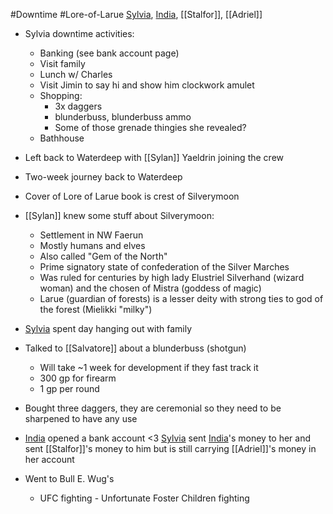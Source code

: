 #Downtime #Lore-of-Larue 
[Sylvia](PCs/Past/Sylvia.md), [India](PCs/Current/India.md), [[Stalfor]], [[Adriel]]

- Sylvia downtime activities:
	- Banking (see bank account page)
	- Visit family
	- Lunch w/ Charles
	- Visit Jimin to say hi and show him clockwork amulet
	- Shopping:
		- 3x daggers
		- blunderbuss, blunderbuss ammo
		- Some of those grenade thingies she revealed?
	- Bathhouse

- Left back to Waterdeep with [[Sylan]] Yaeldrin joining the crew
- Two-week journey back to Waterdeep
- Cover of Lore of Larue book is crest of Silverymoon
- [[Sylan]] knew some stuff about Silverymoon:
	- Settlement in NW Faerun
	- Mostly humans and elves
	- Also called "Gem of the North"
	- Prime signatory state of confederation of the Silver Marches
	- Was ruled for centuries by high lady Elustriel Silverhand (wizard woman) and the chosen of Mistra (goddess of magic)
	- Larue (guardian of forests) is a lesser deity with strong ties to god of the forest (Mielikki "milky")
- [Sylvia](PCs/Past/Sylvia.md) spent day hanging out with family
- Talked to [[Salvatore]] about a blunderbuss (shotgun)
	- Will take ~1 week for development if they fast track it
	- 300 gp for firearm
	- 1 gp per round
- Bought three daggers, they are ceremonial so they need to be sharpened to have any use
- [India](PCs/Current/India.md) opened a bank account <3 [Sylvia](PCs/Past/Sylvia.md) sent [India](PCs/Current/India.md)'s money to her and sent [[Stalfor]]'s money to him but is still carrying [[Adriel]]'s money in her account
- Went to Bull E. Wug's
	- UFC fighting - Unfortunate Foster Children fighting